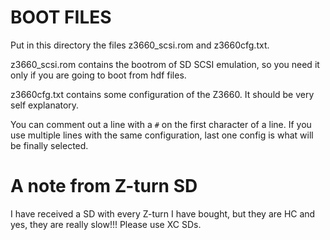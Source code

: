 # BOOT FILES
Put in this directory the files z3660_scsi.rom and z3660cfg.txt.

z3660_scsi.rom contains the bootrom of SD SCSI emulation, so you need it only if you are going to boot from hdf files.

z3660cfg.txt contains some configuration of the Z3660. It should be very self explanatory.

You can comment out a line with a `#` on the first character of a line. If you use multiple lines with the same configuration, last one config is what will be finally selected.

# A note from Z-turn SD
I have received a SD with every Z-turn I have bought, but they are HC and yes, they are really slow!!! Please use XC SDs.